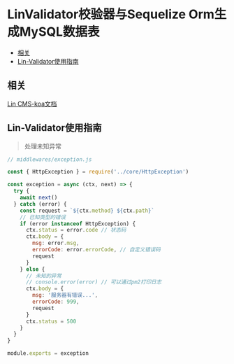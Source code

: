 # LinValidator校验器与Sequelize Orm生成MySQL数据表<!-- omit in toc -->
- [相关](#%E7%9B%B8%E5%85%B3)
- [Lin-Validator使用指南](#Lin-Validator%E4%BD%BF%E7%94%A8%E6%8C%87%E5%8D%97)
## 相关
[Lin CMS-koa文档](http://doc.cms.7yue.pro/lin/server/)

## Lin-Validator使用指南
> 处理未知异常

```js
// middlewares/exception.js

const { HttpException } = require('../core/HttpException')

const exception = async (ctx, next) => {
  try {
    await next()
  } catch (error) {
    const request = `${ctx.method} ${ctx.path}`
    // 已知类型的错误
    if (error instanceof HttpException) {
      ctx.status = error.code // 状态码
      ctx.body = {
        msg: error.msg,
        errorCode: error.errorCode, // 自定义错误码
        request
      }
    } else {
      // 未知的异常
      // console.error(error) // 可以通过pm2打印日志
      ctx.body = {
        msg: '服务器有错误...',
        errorCode: 999,
        request
      }
      ctx.status = 500
    }
  }
}

module.exports = exception

```
